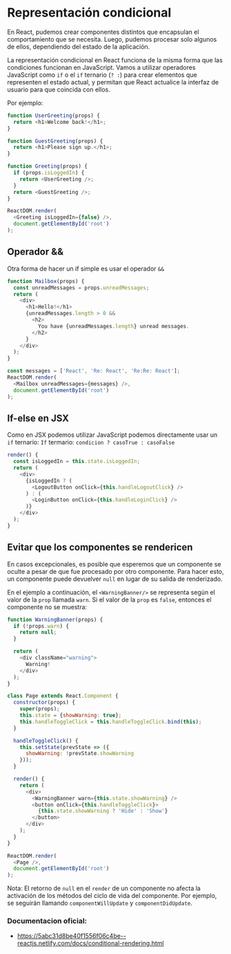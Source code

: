 # Representación condicional

En React, pudemos crear componentes distintos que encapsulan el comportamiento que se necesita.
Luego, pudemos procesar solo algunos de ellos, dependiendo del estado de la aplicación.

La representación condicional en React funciona de la misma forma que las condiciones funcionan en JavaScript.
Vamos a utilizar operadores JavaScript como `if` o el `if` ternario (`? :`) para crear elementos que representen el estado actual, y permitan que React actualice la interfaz de usuario para que coincida con ellos.

Por ejemplo:
```javascript
function UserGreeting(props) {
  return <h1>Welcome back!</h1>;
}

function GuestGreeting(props) {
  return <h1>Please sign up.</h1>;
}

function Greeting(props) {
  if (props.isLoggedIn) {
    return <UserGreeting />;
  }
  return <GuestGreeting />;
}

ReactDOM.render(
  <Greeting isLoggedIn={false} />,
  document.getElementById('root')
);
```

## Operador &&
Otra forma de hacer un if simple es usar el operador `&&`

```javascript
function Mailbox(props) {
  const unreadMessages = props.unreadMessages;
  return (
    <div>
      <h1>Hello!</h1>
      {unreadMessages.length > 0 &&
        <h2>
          You have {unreadMessages.length} unread messages.
        </h2>
      }
    </div>
  );
}

const messages = ['React', 'Re: React', 'Re:Re: React'];
ReactDOM.render(
  <Mailbox unreadMessages={messages} />,
  document.getElementById('root')
);
```

## If-else en JSX
Como en JSX podemos utilizar JavaScript podemos directamente usar un `if` ternario:
`If` termario: `condicion ? casoTrue : casoFalse`
```javascript
render() {
  const isLoggedIn = this.state.isLoggedIn;
  return (
    <div>
      {isLoggedIn ? (
        <LogoutButton onClick={this.handleLogoutClick} />
      ) : (
        <LoginButton onClick={this.handleLoginClick} />
      )}
    </div>
  );
}
```

## Evitar que los componentes se rendericen
En casos excepcionales, es posible que esperemos que un componente se oculte a pesar de que fue procesado por otro componente.
Para hacer esto, un componente puede devuelver `null` en lugar de su salida de renderizado.

En el ejemplo a continuación, el `<WarningBanner/>` se representa según el valor de la `prop` llamada `warn`. Si el valor de la `prop` es `false`, entonces el componente no se muestra:

```javascript
function WarningBanner(props) {
  if (!props.warn) {
    return null;
  }

  return (
    <div className="warning">
      Warning!
    </div>
  );
}

class Page extends React.Component {
  constructor(props) {
    super(props);
    this.state = {showWarning: true};
    this.handleToggleClick = this.handleToggleClick.bind(this);
  }

  handleToggleClick() {
    this.setState(prevState => ({
      showWarning: !prevState.showWarning
    }));
  }

  render() {
    return (
      <div>
        <WarningBanner warn={this.state.showWarning} />
        <button onClick={this.handleToggleClick}>
          {this.state.showWarning ? 'Hide' : 'Show'}
        </button>
      </div>
    );
  }
}

ReactDOM.render(
  <Page />,
  document.getElementById('root')
);
```

Nota: El retorno de `null` en el `render` de un componente no afecta la activación de los métodos del ciclo de vida del componente. Por ejemplo, se seguirán llamando `componentWillUpdate` y `componentDidUpdate`.

### Documentacion oficial:
- https://5abc31d8be40f1556f06c4be--reactjs.netlify.com/docs/conditional-rendering.html
